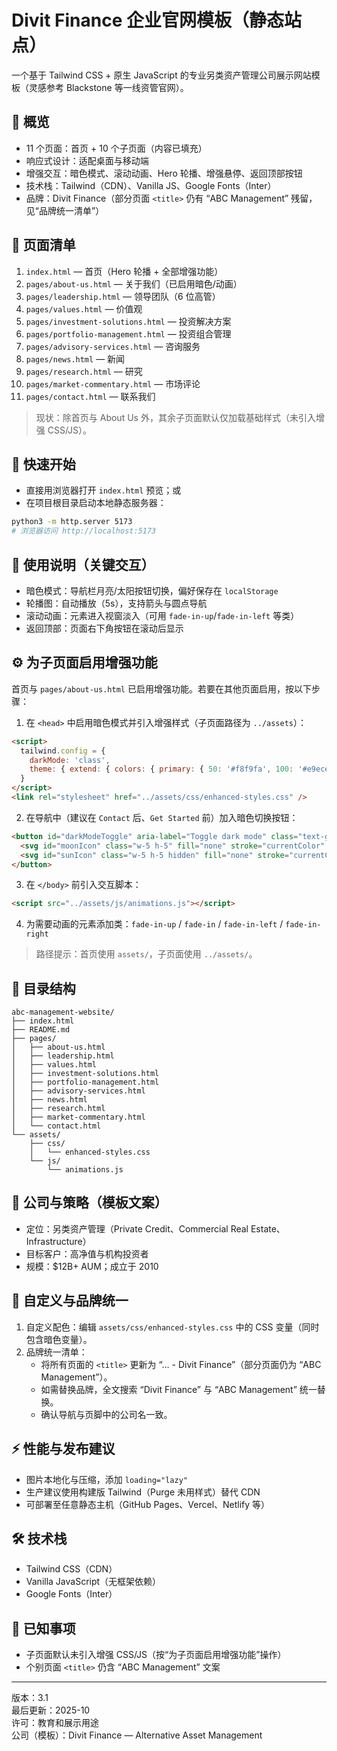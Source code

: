 # Divit Finance 企业官网模板（静态站点）

一个基于 Tailwind CSS + 原生 JavaScript 的专业另类资产管理公司展示网站模板（灵感参考 Blackstone 等一线资管官网）。

## 🎯 概览

- 11 个页面：首页 + 10 个子页面（内容已填充）
- 响应式设计：适配桌面与移动端
- 增强交互：暗色模式、滚动动画、Hero 轮播、增强悬停、返回顶部按钮
- 技术栈：Tailwind（CDN）、Vanilla JS、Google Fonts（Inter）
- 品牌：Divit Finance（部分页面 `<title>` 仍有 “ABC Management” 残留，见“品牌统一清单”）

## 📄 页面清单

1. `index.html` — 首页（Hero 轮播 + 全部增强功能）
2. `pages/about-us.html` — 关于我们（已启用暗色/动画）
3. `pages/leadership.html` — 领导团队（6 位高管）
4. `pages/values.html` — 价值观
5. `pages/investment-solutions.html` — 投资解决方案
6. `pages/portfolio-management.html` — 投资组合管理
7. `pages/advisory-services.html` — 咨询服务
8. `pages/news.html` — 新闻
9. `pages/research.html` — 研究
10. `pages/market-commentary.html` — 市场评论
11. `pages/contact.html` — 联系我们

> 现状：除首页与 About Us 外，其余子页面默认仅加载基础样式（未引入增强 CSS/JS）。

## 🚀 快速开始

- 直接用浏览器打开 `index.html` 预览；或
- 在项目根目录启动本地静态服务器：

```bash
python3 -m http.server 5173
# 浏览器访问 http://localhost:5173
```

## 🧭 使用说明（关键交互）

- 暗色模式：导航栏月亮/太阳按钮切换，偏好保存在 `localStorage`
- 轮播图：自动播放（5s），支持箭头与圆点导航
- 滚动动画：元素进入视窗淡入（可用 `fade-in-up`/`fade-in-left` 等类）
- 返回顶部：页面右下角按钮在滚动后显示

## ⚙️ 为子页面启用增强功能

首页与 `pages/about-us.html` 已启用增强功能。若要在其他页面启用，按以下步骤：

1) 在 `<head>` 中启用暗色模式并引入增强样式（子页面路径为 `../assets`）：

```html
<script>
  tailwind.config = {
    darkMode: 'class',
    theme: { extend: { colors: { primary: { 50: '#f8f9fa', 100: '#e9ecef', 900: '#1a1a1a' } } } }
  }
</script>
<link rel="stylesheet" href="../assets/css/enhanced-styles.css" />
```

2) 在导航中（建议在 `Contact` 后、`Get Started` 前）加入暗色切换按钮：

```html
<button id="darkModeToggle" aria-label="Toggle dark mode" class="text-gray-900">
  <svg id="moonIcon" class="w-5 h-5" fill="none" stroke="currentColor" viewBox="0 0 24 24"><path stroke-linecap="round" stroke-linejoin="round" stroke-width="2" d="M20.354 15.354A9 9 0 018.646 3.646 9.003 9.003 0 0012 21a9.003 9.003 0 008.354-5.646z"/></svg>
  <svg id="sunIcon" class="w-5 h-5 hidden" fill="none" stroke="currentColor" viewBox="0 0 24 24"><path stroke-linecap="round" stroke-linejoin="round" stroke-width="2" d="M12 3v1m0 16v1m9-9h-1M4 12H3m15.364 6.364l-.707-.707M6.343 6.343l-.707-.707m12.728 0l-.707.707M6.343 17.657l-.707.707M16 12a4 4 0 11-8 0 4 4 0 018 0z"/></svg>
</button>
```

3) 在 `</body>` 前引入交互脚本：

```html
<script src="../assets/js/animations.js"></script>
```

4) 为需要动画的元素添加类：`fade-in-up` / `fade-in` / `fade-in-left` / `fade-in-right`

> 路径提示：首页使用 `assets/`，子页面使用 `../assets/`。

## 🧩 目录结构

```
abc-management-website/
├── index.html
├── README.md
├── pages/
│   ├── about-us.html
│   ├── leadership.html
│   ├── values.html
│   ├── investment-solutions.html
│   ├── portfolio-management.html
│   ├── advisory-services.html
│   ├── news.html
│   ├── research.html
│   ├── market-commentary.html
│   └── contact.html
└── assets/
    ├── css/
    │   └── enhanced-styles.css
    └── js/
        └── animations.js
```

## 🏢 公司与策略（模板文案）

- 定位：另类资产管理（Private Credit、Commercial Real Estate、Infrastructure）
- 目标客户：高净值与机构投资者
- 规模：$12B+ AUM；成立于 2010

## 🎨 自定义与品牌统一

1) 自定义配色：编辑 `assets/css/enhanced-styles.css` 中的 CSS 变量（同时包含暗色变量）。
2) 品牌统一清单：
   - 将所有页面的 `<title>` 更新为 “… - Divit Finance”（部分页面仍为 “ABC Management”）。
   - 如需替换品牌，全文搜索 “Divit Finance” 与 “ABC Management” 统一替换。
   - 确认导航与页脚中的公司名一致。

## ⚡ 性能与发布建议

- 图片本地化与压缩，添加 `loading="lazy"`
- 生产建议使用构建版 Tailwind（Purge 未用样式）替代 CDN
- 可部署至任意静态主机（GitHub Pages、Vercel、Netlify 等）

## 🛠 技术栈

- Tailwind CSS（CDN）
- Vanilla JavaScript（无框架依赖）
- Google Fonts（Inter）

## 🔎 已知事项

- 子页面默认未引入增强 CSS/JS（按“为子页面启用增强功能”操作）
- 个别页面 `<title>` 仍含 “ABC Management” 文案

---

版本：3.1  
最后更新：2025-10  
许可：教育和展示用途  
公司（模板）：Divit Finance — Alternative Asset Management

